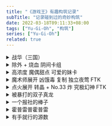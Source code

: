 ```yaml
---
title: "《游戏王》有趣构筑记录"
subTitle: "记录碰到过的奇妙构筑"
date: 2022-03-18T09:11:33+08:00
tags: ["Yu-Gi-Oh", "构筑"]
series: ["Yu-Gi-Oh"]
related: true
---
```


<details>
  <summary>战华（三国）</summary>

{{< ygo-deck "战华" "" >}}
#main
23434538
23434538
14558127
14558127
40140448
40140448
40140448
77539547
40428851
40428851
32422602
32422602
60033398
76416959
2801664
55063751
33545259
82791472
82791472
12580477
18144506
49238328
49238328
49238328
14532163
57103969
57103969
57103969
11711438
11711438
11711438
33609093
24224830
24224830
10045474
10045474
40605147
61740673
4810585
82255872
#extra
69069911
82697249
77637979
75452921
2857636
83152482
65711558
65711558
1861629
67598234
41248270
85289965
4280258
86066372
98127546
{{< /ygo-deck >}}

</details>

<details>
  <summary>除外 + 烧血 阴间卡组</summary>

{{< ygo-deck "魔兽的大饵 + 异次元炸药 OTK" "" >}}
#main
23898021
23898021
23898021
59750328
59750328
59750328
85852291
85852291
85852291
37812118
37812118
37812118
93946239
93946239
93946239
98645731
98645731
98645731
35261759
35261759
43528009
43528009
43528009
11481610
11481610
11481610
56673480
56673480
22589918
22589918
22589918
8628798
8628798
8628798
80101899
80101899
80101899
48814566
48814566
48814566
{{< /ygo-deck >}}

{{< ygo-deck "55 卡 贪比 除外卡组" "" >}}
#main
19665973
19665973
19665973
23434538
36584821
36584821
36584821
94853057
94853057
41440148
41440148
14558127
14558127
8736823
8736823
8736823
28297833
28297833
28297833
48770333
48770333
63941210
63941210
18144506
70368879
70368879
70368879
86541496
86541496
1475311
1475311
49238328
49238328
49238328
84211599
84211599
68073522
68073522
68073522
81674782
81674782
81674782
14391920
14391920
14391920
18027138
18027138
11050415
11050415
11050415
36361633
8628798
8628798
8628798
10813327
#extra
49513164
57314798
47506081
47805931
31437713
11646785
55470553
21065189
44405066
44405066
16691074
53701457
78144171
88754763
85289965
{{< /ygo-deck >}}

</details>

<details>
  <summary>高浓度 魔偶甜点 可爱的妹卡</summary>

{{< ygo-deck "一看就未完成的 魔偶甜点" "" >}}
#main
91350799
91350799
91350799
14558127
14558127
14558127
11868731
11868731
11868731
52404456
52404456
34680482
34680482
34680482
77848740
77848740
77848740
74641045
91800273
55063751
12580477
18144506
70368879
54693926
14001430
14001430
60470713
60470713
71348837
71348837
24224830
65681983
10045474
10045474
10045474
68159562
68159562
20899496
20899496
53334471
#extra
37164373
37164373
37164373
20343502
20343502
20343502
44311445
44311445
44311445
90448279
96150936
96150936
96150936
{{< /ygo-deck >}}

</details>

<details>
  <summary>魔术师展开 凶饿毒 复制 独立夜莺 FTK</summary>

{{< ygo-deck "魔术师 独立夜莺 凶饿毒 FTK" "https://www.bilibili.com/video/BV1mS4y137aJ" >}}
#main
51531505
54941203
82224646
20409757
47075569
47075569
47075569
72714461
72714461
72714461
40318957
40318957
40318957
73941492
73941492
49684352
75672051
75672051
48461764
48461764
44179224
44179224
44179224
58092907
14920218
14920218
14920218
12289247
76794549
46136942
1845204
1475311
93946239
93946239
93946239
37469904
37469904
37469904
74850403
1344018
#extra
76815942
53262004
43387895
43387895
43387895
47349116
42160203
16691074
24094258
70369116
{{< /ygo-deck >}}

</details>

<details>
<summary>点火展开 转晶 + No.33 炸 究极幻神 FTK</summary>

{{< ygo-deck "No.33 究极幻神 FTK" "" >}}
#main
24131534
24131534
24131534
61639289
61639289
61639289
97024987
97024987
97024987
24019092
24019092
24019092
50407691
50407691
50407691
67273917
67273917
67273917
96802306
96802306
96802306
93662626
93662626
93662626
56824871
42052439
59975920
76794549
32807846
79816536
79816536
79816536
93946239
93946239
93946239
1033312
37478723
67616300
67616300
67616300
#extra
43387895
15248594
90884403
39139935
98978921
98978921
59934749
24094258
13117073
71095768
70369116
52119435
{{< /ygo-deck >}}

</details>

<details>
  <summary>被暴打的双子真龙</summary>

{{< ygo-deck "直播☆双子 真龙" "" >}}
#main
23434538
23434538
23434538
36326160
36326160
36326160
73810864
73810864
73810864
14558127
14558127
14558127
95004025
95004025
22499034
58984738
58984738
58984738
73628505
14532163
61976639
61976639
61976639
13035077
49430782
49430782
75425320
75425320
37582948
37582948
37582948
24224830
24224830
24299458
24299458
35125879
35125879
35125879
61529473
61529473
#extra
36776089
72167543
90448279
32995276
48068378
65741786
9205573
9205573
9205573
36609518
36609518
38342335
65330383
29479265
86066372
{{< /ygo-deck >}}

</details>

<details>
  <summary>一个报社的棒子</summary>

{{< ygo-deck "重坑 除外 暴食兽 / 红莲兽" "" >}}
#main
63845230
63845230
23434538
23434538
36584821
36584821
3510565
3510565
14558127
14558127
52038441
52038441
52038441
102380
102380
72302403
72302403
72302403
49238328
49238328
84211599
44656491
44656491
44656491
38992735
38992735
38992735
81674782
81674782
83555666
83555666
83555666
62279055
62279055
62279055
98427577
5650082
5650082
31548215
31548215
#extra
98978921
41999284
53413628
86938484
97973962
66226132
65741786
50277355
46935289
1861629
38342335
85289965
4280258
86066372
98127546
{{< /ygo-deck >}}

</details>

<details>
  <summary>霍普雷普霍普雷</summary>

{{< ygo-deck "魂 霍普" "" >}}
#main
23434538
23434538
23434538
14558127
14558127
14558127
8512558
8512558
23720856
23720856
23720856
59724555
59724555
59724555
68258355
68258355
4647954
4647954
4647954
69852487
45082499
81471108
32164201
27204311
12580477
83764718
6595475
6595475
6595475
35906693
67517351
26493435
85119159
85119159
85119159
94770493
94770493
24224830
24224830
31712840
#extra
65305468
26973555
84013237
56840427
86532744
62517849
62517849
55285840
86331741
31123642
68679595
21521304
63767246
90448279
95134948
{{< /ygo-deck >}}

</details>

<details>
  <summary>有手就行的源数</summary>

{{< ygo-deck "源数 OTK" "https://bbs.nga.cn/read.php?tid=30645552" >}}
#main
42352091
42352091
42352091
23434538
23434538
23434538
97526666
97526666
97526666
102380
36956512
36956512
36956512
18144506
73628505
85852291
85852291
35261759
35261759
35261759
14532163
14532163
77402960
77402960
77402960
33907039
41418852
41418852
41418852
25789292
25789292
25789292
43898403
43898403
24224830
24224830
24299458
24299458
24299458
23002292
#extra
15232745
15232745
42230449
42230449
78625448
78625448
4019153
4019153
79747096
30194529
72529749
38342335
82566662
4280258
88000953
!side
69073023
21887175
86066372
23171610
25955749
5318639
8267140
{{< /ygo-deck >}}

</details>
